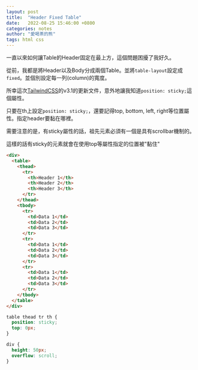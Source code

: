 ```yaml
---
layout: post
title:  "Header Fixed Table"
date:   2022-08-25 15:46:00 +0800
categories: notes
author: "愛喝茶的熊"
tags: html css
---
```


一直以來如何讓Table的Header固定在最上方，這個問題困擾了我好久。

從前，我都是將Header以及Body分成兩個Table。並將`table-layout`設定成`fixed`。並個別設定每一列(column)的寬度。

所幸這次[TailwindCSS](https://tailwindcss.com/)的v3.1的更新文件，意外地讓我知道`position: sticky;`這個屬性。

只要在th上設定`position: sticky;`，還要記得top, bottom, left, right等位置屬性。指定header要黏在哪裡。

需要注意的是，有sticky屬性的話，祖先元素必須有一個是具有scrollbar機制的。

這樣的話有sticky的元素就會在使用top等屬性指定的位置被"黏住"

```html
<div>
  <table>
    <thead>
      <tr>
        <th>Header 1</th>
        <th>Header 2</th>
        <th>Header 3</th>
      </tr>
    </thead>
    <tbody>
      <tr>
        <td>Data 1</td>
        <td>Data 2</td>
        <td>Data 3</td>
      </tr>
      <tr>
        <td>Data 1</td>
        <td>Data 2</td>
        <td>Data 3</td>
      </tr>
      <tr>
        <td>Data 1</td>
        <td>Data 2</td>
        <td>Data 3</td>
      </tr>
    </tbody>
  </table>
</div>
```

```css
table thead tr th {
  position: sticky;
  top: 0px;
}

div {
  height: 50px;
  overflow: scroll;
}
```